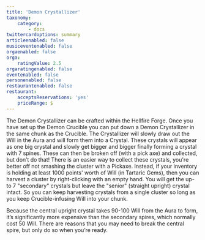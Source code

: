 ```yaml
---
title: 'Demon Crystallizer'
taxonomy:
    category:
        - docs
twittercardoptions: summary
articleenabled: false
musiceventenabled: false
orgaenabled: false
orga:
    ratingValue: 2.5
orgaratingenabled: false
eventenabled: false
personenabled: false
restaurantenabled: false
restaurant:
    acceptsReservations: 'yes'
    priceRange: $
---
```


The Demon Crystallizer can be crafted within the Hellfire Forge. Once you have set up the Demon Crucible you can put down a Demon Crystallizer in the same chunk as the Crucible. The Crystallizer will slowly draw out the Will in the Aura and will form them into a Crystal. These crystals will appear as one big crystal and slowly get bigger and bigger finally forming a crystal with 7 spines. These can then be broken off (with a pick axe) and collected, but don’t do that! 
There is an easier way to collect these crystals, you're better off not smashing the cluster with a Pickaxe. Instead, if your inventory is holding at least 1000 points' worth of Will (in Tartaric Gems), then you can harvest a cluster by right-clicking with an empty hand. You will get the up-to 7 "secondary" crystals but leave the "senior" (straight upright) crystal intact. So you can keep harvesting crystals from a single cluster so long as you keep Crucible-infusing Will into your chunk.

Because the central upright crystal takes 90-100 Will from the Aura to form, it’s significantly more expensive than the secondary spires, which normally cost 50 Will.  There are reasons that you may need to break the central spire, but only do so when you’re ready. 

